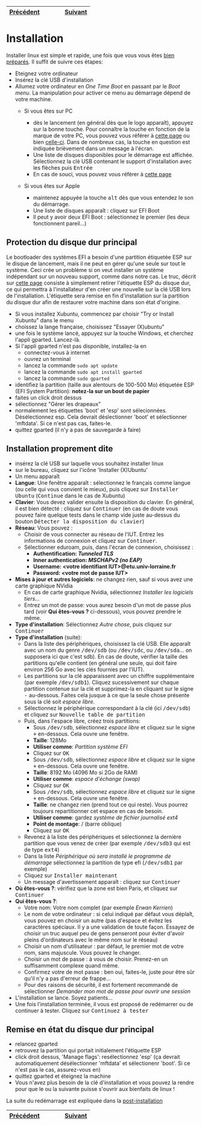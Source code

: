 | [Précédent](Preparatifs.md) | &nbsp;&nbsp;&nbsp;&nbsp;&nbsp;&nbsp;&nbsp;&nbsp; | [Suivant](PostInstallation.md) |
 | :---   | :---: |    ---: |

# Installation

Installer linux est simple et rapide, une fois que vous vous êtes [bien préparés](Preparatifs.md). Il suffit de suivre ces étapes:
- Eteignez votre ordinateur
- Insérez la clé USB d'installation
- Allumez votre ordinateur en *One Time Boot* en passant par le *Boot menu*. La manipulation pour activer ce menu au démarrage dépend de votre machine.
  - Si vous êtes sur PC
    - dès le lancement (en général dès que le logo apparaît), appuyez sur la bonne touche. Pour connaître la touche en fonction de la marque de votre PC, vous pouvez vous référer à [cette page](https://www.disk-image.com/faq-bootmenu.htm) ou bien [celle-ci](https://techofide.com/blogs/boot-menu-option-keys-for-all-computers-and-laptops-updated-list-2021-techofide/). Dans de nombreux cas, la touche en question est indiquée brièvement dans un message à l'écran.
    - Une liste de disques disponibles pour le démarrage est affichée. Sélectionnez la clé USB contenant le support d'installation avec les flèches puis <tt>Entrée</tt>
    - En cas de souci, vous pouvez vous référer à [cette page](AlternateBootMenu.md)
  
  - Si vous êtes sur Apple
    - maintenez appuyée la touche <tt>alt</tt> dès que vous entendez le son du démarrage.
    - Une liste de disques apparaît : cliquez sur EFI Boot
    - Il peut y avoir deux EFI Boot : sélectionnez le premier (les deux fonctionnent pareil...)
    
## Protection du disque dur principal
 Le bootloader des systèmes EFI a besoin d'une partition étiquetée ESP sur le disque de lancement, mais il ne peut en gérer qu'une seule sur tout le système.
Ceci crée un problème si on veut installer un système indépendant sur un nouveau support, comme dans notre cas. Le truc, décrit sur [cette page](https://itsfoss.com/intsall-ubuntu-on-usb/)
consiste à simplement retirer l'étiquette ESP du disque dur, ce qui permettra à l'installateur d'en créer une nouvelle sur la clé USB lors de l'installation.
L'étiquette sera remise en fin d'installation sur la partition du disque dur afin de restaurer votre machine dans son état d'origine.

- Si vous installez Xubuntu, commencez par choisir "Try or Install Xubuntu" dans le menu
- choissez la lange française, choisissez "Essayer (X)ubuntu"
- une fois le système lancé, appuyez sur la touche Windows, et cherchez l'appli gparted. Lancez-là.
- Si l'appli gparted n'est pas disponible, installez-la en
  - connectez-vous à internet
  - ouvrez un terminal
  - lancez la commande <code>sudo apt update</code>
  - lancez la commande <code>sudo apt install gparted</code>
  - lancez la commande <code>sudo gparted</code>
- identifiez la partition (taille aux alentours de 100-500 Mo) étiquetée ESP (EFI System Partition): **notez-la sur un bout de papier**
- faites un click droit dessus
- sélectionnez "Gérer les drapeaux"
- normalement les étiquettes 'boot' et 'esp' sont sélecionnées. Désélectionnez esp. Cela devrait déslectionner 'boot' et sélectionner 'mftdata'. Si ce n'est pas cas, faites-le.
- quittez gparted (il n'y a pas de sauvegarde à faire)

 ## Installation proprement dite
- insérez la clé USB sur laquelle vous souhaitez installer linux
- sur le bureau, cliquez sur l'icône 'Installer (X)Ubuntu'
- Un menu apparaît
- **Langue**: Une fenêtre apparaît : sélectionnez le français comme langue (ou celle qui vous convient le mieux), puis cliquez sur <tt>Installer Ubuntu</tt> (<tt>Continue</tt> dans le cas de Xubuntu)
- **Clavier**: Vous devez valider ensuite la disposition du clavier. En général, il est bien détecté : cliquez sur <tt>Continuer</tt> (en cas de doute vous pouvez faire quelque tests dans le champ vide juste au-dessus du bouton <tt>Détecter la disposition du clavier</tt>)
- **Réseau**: 
  Vous pouvez :
    - Choisir de vous connecter au réseau de l'IUT. Entrez les informations de connexion et cliquez sur <tt>Continuer</tt>.
    - Sélectionner eduroam, puis, dans l'écran de connexion, choisissez :
      - **Authentification: *Tunneled TLS***
      - **Inner authentication: *MSCHAPv2 (no EAP)***
      - **Username: \<votre identifiant IUT\>@etu.univ-lorraine.fr**
      - **Password: \<votre mot de passe IUT\>**
- **Mises à jour et autres logiciels**: ne changez rien, sauf si vous avez une carte graphique NVidia
  - En cas de carte graphique Nvidia, sélectionnez *Installer les logiciels tiers...*
  - Entrez un mot de passe: vous aurez besoin d'un mot de passe plus tard (voir **Qui êtes-vous ?** ci-dessous), vous pouvez prendre le même.
- **Type d'installation**: Sélectionnez *Autre chose*, puis cliquez sur <tt>Continuer</tt>
- **Type d'installation** (suite): 
  - Dans la liste des périphériques, choisissez la clé USB. Elle apparaît avec un nom du genre <tt>/dev/sdb</tt> (ou <tt>/dev/sdc</tt>, ou <tt>/dev/sda</tt>... on supposera ici que c'est sdb). En cas de doute, vérifier la taille des partitions qu'elle contient (en général une seule, qui doit faire environ 256 Go avec les clés fournies par l'IUT).
  - Les partitions sur la clé apparaissent avec un chiffre supplémentaire (par exemple <tt>/dev/sdb1</tt>). Cliquez sucessivement sur chaque partition contenue sur la clé et supprimez-la en cliquant sur le signe <tt>-</tt> au-dessous. Faites cela jusque à ce que la seule chose présente sous la clé soit *espace libre*.
  - Sélectionnez le périphérique correspondant à la clé (ici <tt>/dev/sdb</tt>) et cliquez sur <tt>Nouvelle table de partition</tt>
  - Puis, dans l'espace libre, créez trois partitions:
    - Sous <tt>/dev/sdb</tt>, sélectionnez *espace libre* et cliquez sur le signe <tt>+</tt> en-dessous. Cela ouvre une fenêtre.
    - **Taille**: 128Mo
    - **Utiliser comme**: *Partition système EFI*
    - Cliquez sur <tt>OK</tt>
    - Sous <tt>/dev/sdb</tt>, sélectionnez *espace libre* et cliquez sur le signe <tt>+</tt> en-dessous. Cela ouvre une fenêtre.
    - **Taille**: 8192 Mo (4096 Mo si 2Go de RAM)
    - **Utiliser comme**: *espace d'échange (swap)*
    - Cliquez sur <tt>OK</tt>
    - Sous <tt>/dev/sdb</tt>, sélectionnez *espace libre* et cliquez sur le signe <tt>+</tt> en-dessous. Cela ouvre une fenêtre.
    - **Taille**: ne changez rien (prend tout ce qui reste). Vous pourrez toujours repartitionner cet espace en cas de besoin.
    - **Utiliser comme**: gardez *système de fichier journalisé ext4*
    - **Point de montage**: / (barre oblique)
    - Cliquez sur <tt>OK</tt>
  - Revenez à la liste des périphériques et sélectionnez la dernière partition que vous venez de créer (par exemple <tt>/dev/sdb3</tt> qui est de type <tt>ext4</tt>)
  - Dans la liste *Périphérique où sera installé le programme de démarrage* sélectionnez la partition de type efi (<tt>/dev/sdb1</tt> par exemple)
  - Cliquez sur <tt>Installer maintenant</tt>
  - Un message d'avertissement apparaît : cliquez sur <tt>Continuer</tt>
- **Où êtes-vous ?**: vérifiez que la zone est bien Paris, et cliquez sur <tt>Continuer</tt>
- **Qui êtes-vous ?**: 
  - Votre nom: Votre nom complet (par exemple *Erwan Kerrien*)
  - Le nom de votre ordinateur : si celui indiqué par défaut vous déplaît, vous pouvez en choisir un autre (pas d'espace et évitez les caractères spéciaux. Il y a une validation de toute façon. Essayez de choisir un truc auquel peu de gens penseront pour éviter d'avoir pleins d'ordinateurs avec le même nom sur le réseau)
  - Choisir un nom d'utilisateur : par défaut, le premier mot de votre nom, sans majuscule. Vous pouvez le changer.
  - Choisir un mot de passe : à vous de choisir. Prenez-en un suffisamment complexe quand même.
  - Confirmez votre de mot passe : ben oui, faites-le, juste pour être sûr qu'il n'y a pas d'erreur de frappe...
  - Pour des raisons de sécurité, il est fortement recommandé de sélectionner *Demander mon mot de passe pour ouvrir une session*
- L'installation se lance. Soyez patients...
- Une fois l'installation terminée, il vous est proposé de redémarrer ou de continuer à tester. Cliquez sur <tt>Continuez à tester</tt>

## Remise en état du disque dur principal
- relancez gparted
- retrouvez la partition qui portait initialement l'étiquette ESP
- click droit dessus, 'Manage flags': resélectionnez 'esp' (ça devrait automatiquement désélectionner 'mftdata' et sélectionenr 'boot'. Si ce n'est pas le cas, assurez-vous en)
- quittez gparted et éteignez la machine
- Vous n'avez plus besoin de la clé d'installation et vous pouvez la rendre pour que le ou la suivante puisse s'ouvrir aux bienfaits de linux !


La suite du redémarrage est expliquée dans la [post-installation](PostInstallation.md)


| [Précédent](Preparatifs.md) | &nbsp;&nbsp;&nbsp;&nbsp;&nbsp;&nbsp;&nbsp;&nbsp; | [Suivant](PostInstallation.md) |
 | :---   | :---: |    ---: |
